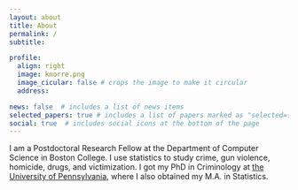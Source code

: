 ```yaml
---
layout: about
title: About
permalink: /
subtitle: 

profile:
  align: right
  image: knorre.png
  image_cicular: false # crops the image to make it circular
  address: 

news: false  # includes a list of news items
selected_papers: true # includes a list of papers marked as "selected={true}"
social: true  # includes social icons at the bottom of the page
---
```


I am a Postdoctoral Research Fellow at the Department of Computer Science in Boston College. I use statistics to study crime, gun violence, homicide, drugs, and victimization. I got my PhD in Criminology at [the University of Pennsylvania](https://crim.sas.upenn.edu), where I also obtained my M.A. in Statistics.


